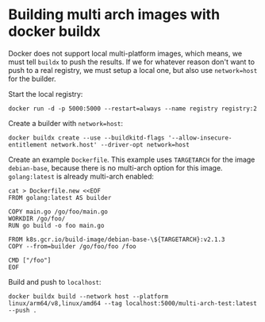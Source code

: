 # Building multi arch images with docker buildx

Docker does not support local multi-platform images, which means, we must tell `buildx` to push the results.
If we for whatever reason don't want to push to a real registry, we must setup a local one, but also use `network=host` for the builder.

Start the local registry:
```
docker run -d -p 5000:5000 --restart=always --name registry registry:2
```

Create a builder with `network=host`:
```
docker buildx create --use --buildkitd-flags '--allow-insecure-entitlement network.host' --driver-opt network=host
```

Create an example `Dockerfile`. This example uses `TARGETARCH` for the image `debian-base`, because there is no multi-arch option for this image.
`golang:latest` is already multi-arch enabled:
```
cat > Dockerfile.new <<EOF
FROM golang:latest AS builder

COPY main.go /go/foo/main.go
WORKDIR /go/foo/
RUN go build -o foo main.go

FROM k8s.gcr.io/build-image/debian-base-\${TARGETARCH}:v2.1.3
COPY --from=builder /go/foo/foo /foo

CMD ["/foo"]
EOF
```

Build and push to `localhost`:
```
docker buildx build --network host --platform linux/arm64/v8,linux/amd64 --tag localhost:5000/multi-arch-test:latest --push .
```
